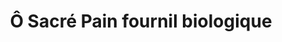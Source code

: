 ---
title: "Ô Sacré Pain fournil biologique"
url: /saint-crepin-et-carlucet/o-sacre-pain-fournil-biologique/
shop: boulangerie
---